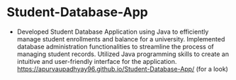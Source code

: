 # Student-Database-App
- Developed Student Database Application using Java to efficiently manage student enrollments and balance for a university. Implemented database administration functionalities to streamline the process of managing student records. Utilized Java programming skills to create an intuitive and user-friendly interface for the application.
https://apurvaupadhyay96.github.io/Student-Database-App/ (for a look)
